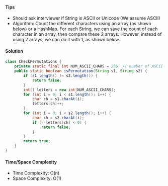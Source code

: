 #### Tips

- Should ask interviewer if String is ASCII or Unicode (We assume ASCII)
- Algorithm: Count the different characters using an array (as shown below) or a HashMap. For each String, we can save the count of each character in an array, then compare these 2 arrays. However, instead of using 2 arrays, we can do it with 1, as shown below.

#### Solution

```java
class CheckPermutations {
    private static final int NUM_ASCII_CHARS = 256; // number of ASCII characters
    public static boolean isPermutation(String s1, String s2) {
        if (s1.length() != s2.length()) {
            return false;
        }
        int[] letters = new int[NUM_ASCII_CHARS];
        for (int i = 0; i < s1.length(); i++) {
            char ch = s1.charAt(i);
            letters[ch]++;
        }
        for (int i = 0; i < s2.length(); i++) {
            char ch = s2.charAt(i);
            if (--letters[ch] < 0) {
                return false;
            }
        }
        return true;
    }
}
```

#### Time/Space Complexity

- Time Complexity: O(n)
- Space Complexity: O(1)
